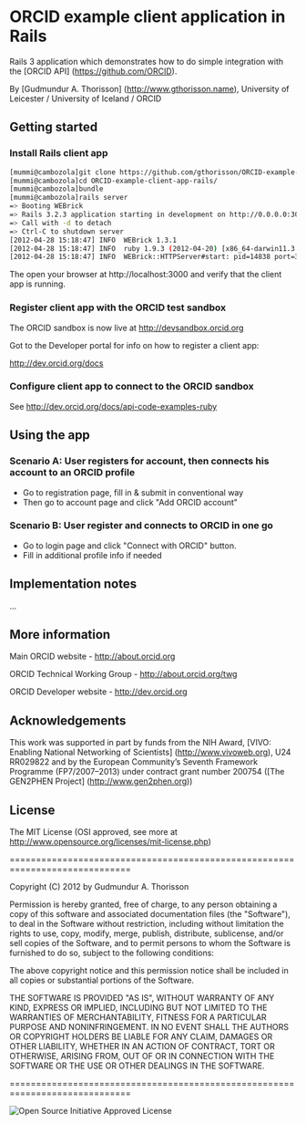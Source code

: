 # ORCID example client application in Rails

Rails 3 application which demonstrates how to do simple integration with the [ORCID API] (https://github.com/ORCID).

By [Gudmundur A. Thorisson] (http://www.gthorisson.name), University of Leicester / University of Iceland / ORCID


## Getting started


### Install Rails client app

```bash
[mummi@cambozola]git clone https://github.com/gthorisson/ORCID-example-client-app-rails.git
[mummi@cambozola]cd ORCID-example-client-app-rails/
[mummi@cambozola]bundle
[mummi@cambozola]rails server
=> Booting WEBrick
=> Rails 3.2.3 application starting in development on http://0.0.0.0:3000
=> Call with -d to detach
=> Ctrl-C to shutdown server
[2012-04-28 15:18:47] INFO  WEBrick 1.3.1
[2012-04-28 15:18:47] INFO  ruby 1.9.3 (2012-04-20) [x86_64-darwin11.3.0]
[2012-04-28 15:18:47] INFO  WEBrick::HTTPServer#start: pid=14838 port=3000
```

The open your browser at http://localhost:3000 and verify that the client app is running.


### Register client app with the ORCID test sandbox

The ORCID sandbox is now live at http://devsandbox.orcid.org

Got to the Developer portal for info on how to register a client app:

http://dev.orcid.org/docs


### Configure client app to connect to the ORCID sandbox

See http://dev.orcid.org/docs/api-code-examples-ruby



## Using the app

### Scenario A: User registers for account, then connects his account to an ORCID profile

* Go to registration page, fill in & submit in conventional way
* Then go to account page and click "Add ORCID account"


### Scenario B: User register and connects to ORCID in one go

* Go to login page and click "Connect with ORCID" button.
* Fill in additional profile info if needed


## Implementation notes

...


## More information 

Main ORCID website - http://about.orcid.org

ORCID Technical Working Group - http://about.orcid.org/twg

ORCID Developer website - http://dev.orcid.org


## Acknowledgements


This work was supported in part by funds from the NIH Award, [VIVO: Enabling National Networking of Scientists] (http://www.vivoweb.org), U24 RR029822 and by the European Community’s Seventh Framework Programme (FP7/2007–2013) under contract grant number 200754 ([The GEN2PHEN Project] (http://www.gen2phen.org))




## License

The MIT License (OSI approved, see more at http://www.opensource.org/licenses/mit-license.php)

=============================================================================

Copyright (C) 2012 by Gudmundur A. Thorisson

Permission is hereby granted, free of charge, to any person obtaining a copy
of this software and associated documentation files (the "Software"), to deal
in the Software without restriction, including without limitation the rights
to use, copy, modify, merge, publish, distribute, sublicense, and/or sell
copies of the Software, and to permit persons to whom the Software is
furnished to do so, subject to the following conditions:

The above copyright notice and this permission notice shall be included in
all copies or substantial portions of the Software.

THE SOFTWARE IS PROVIDED "AS IS", WITHOUT WARRANTY OF ANY KIND, EXPRESS OR
IMPLIED, INCLUDING BUT NOT LIMITED TO THE WARRANTIES OF MERCHANTABILITY,
FITNESS FOR A PARTICULAR PURPOSE AND NONINFRINGEMENT. IN NO EVENT SHALL THE
AUTHORS OR COPYRIGHT HOLDERS BE LIABLE FOR ANY CLAIM, DAMAGES OR OTHER
LIABILITY, WHETHER IN AN ACTION OF CONTRACT, TORT OR OTHERWISE, ARISING FROM,
OUT OF OR IN CONNECTION WITH THE SOFTWARE OR THE USE OR OTHER DEALINGS IN
THE SOFTWARE.

=============================================================================

![Open Source Initiative Approved License](http://www.opensource.org/trademarks/opensource/OSI-Approved-License-100x137.png)


